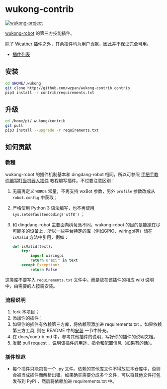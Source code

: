 # wukong-contrib

[![wukong-project](https://img.shields.io/badge/project-wukong-informational.svg)](https://github.com/users/wzpan/projects/1)

[wukong-robot](http://github.com/wzpan/wukong-robot) 的第三方技能插件。

除了 [Weather](https://github.com/wzpan/wukong-contrib/wiki/weather) 插件之外，其余插件均为用户贡献，因此并不保证完全可用。

* [插件列表](https://github.com/wzpan/wukong-contrib/wiki)

## 安装

``` sh
cd $HOME/.wukong
git clone http://github.com/wzpan/wukong-contrib contrib
pip3 install -r contrib/requirements.txt
```

## 升级

``` sh
cd /home/pi/.wukong/contrib
git pull
pip3 install --upgrade -r requirements.txt
```

## 如何贡献

### 教程

wukong-robot 的插件机制基本和 dingdang-robot 相同，所以可参照 [手把手教你编写叮当机器人插件](http://www.hahack.com/codes/how-to-write-dingdang-plugin/) 教程编写插件。不过要注意区别：

1. 无需再定义 `WORDS` 常量，不再支持 wxBot 参数，另外 `profile` 参数改成从 `robot.config` 中获取；
2. 严格使用 Python 3 语法编写，也不再使用 `sys.setdefaultencoding('utf8')` ；
3. 和 dingdang-robot 主要面向树莓派不同，wukong-robot 的目的是能跑在尽可能多的设备上，所以一些平台特定的库（例如GPIO、wiringpi等）请在 `isValid` 方法中引用，例如：

    ``` py
    def isValid(text):
        try:
            import wiringpi
            return u"台灯" in text
        except Exception:
            return False
    ```
  
  这类库不要写入 `requirements.txt` 文件中，而是放在该插件的相应 wiki 说明中，由需要的人按需安装。

### 流程说明

1. fork 本项目；
2. 添加你的插件；
3. 如果你的插件有依赖第三方库，将依赖项添加进 requirements.txt 。如果依赖第三方工具, 则在 README 中的[安装](#安装) 一节中补充。
4. 在 docs/contrib.md 中，参考其他插件的说明，写好你的插件的说明文档。
5. 发起 pull request ，说明该插件的用途、指令和配置信息（如果有的话）。

### 插件规范

* 每个插件只能包含一个 .py 文件。依赖的其他库文件不得放进本仓库中，否则会被当成插件而解析出错。如果确实需要分成多个文件，可以将其他文件打包发布到 PyPi ，然后将依赖加进 requirements.txt 中。
